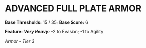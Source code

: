 # ADVANCED FULL PLATE ARMOR

**Base Thresholds:** 15 / 35; **Base Score:** 6

**Feature:** ***Very Heavy:*** -2 to Evasion; -1 to Agility

*Armor - Tier 3*